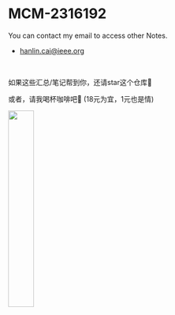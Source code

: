 # MCM-2316192

You can contact my email to access other Notes.

- hanlin.cai@ieee.org

<br>

如果这些汇总/笔记帮到你，还请star这个仓库🌟

或者，请我喝杯咖啡吧🥰 (18元为宜，1元也是情)

<left>
  <img src = "https://s2.loli.net/2022/09/30/LoZAKE2rfN965k4.jpg" width = 32%>
</left>